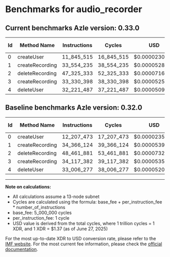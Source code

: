 # Benchmarks for audio_recorder

## Current benchmarks Azle version: 0.33.0

| Id  | Method Name     | Instructions | Cycles     | USD           | USD/Million Calls | Change                                |
| --- | --------------- | ------------ | ---------- | ------------- | ----------------- | ------------------------------------- |
| 0   | createUser      | 11_845_515   | 16_845_515 | $0.0000230784 | $23.07            | <font color="green">-361_958</font>   |
| 1   | createRecording | 33_554_235   | 38_554_235 | $0.0000528193 | $52.81            | <font color="green">-811_889</font>   |
| 2   | deleteRecording | 47_325_333   | 52_325_333 | $0.0000716857 | $71.68            | <font color="green">-1_136_548</font> |
| 3   | createRecording | 33_330_398   | 38_330_398 | $0.0000525126 | $52.51            | <font color="green">-786_984</font>   |
| 4   | deleteUser      | 32_221_487   | 37_221_487 | $0.0000509934 | $50.99            | <font color="green">-784_790</font>   |

## Baseline benchmarks Azle version: 0.32.0

| Id  | Method Name     | Instructions | Cycles     | USD           | USD/Million Calls |
| --- | --------------- | ------------ | ---------- | ------------- | ----------------- |
| 0   | createUser      | 12_207_473   | 17_207_473 | $0.0000235742 | $23.57            |
| 1   | createRecording | 34_366_124   | 39_366_124 | $0.0000539316 | $53.93            |
| 2   | deleteRecording | 48_461_881   | 53_461_881 | $0.0000732428 | $73.24            |
| 3   | createRecording | 34_117_382   | 39_117_382 | $0.0000535908 | $53.59            |
| 4   | deleteUser      | 33_006_277   | 38_006_277 | $0.0000520686 | $52.06            |

---

**Note on calculations:**

- All calculations assume a 13-node subnet
- Cycles are calculated using the formula: base_fee + per_instruction_fee \* number_of_instructions
- base_fee: 5_000_000 cycles
- per_instruction_fee: 1 cycle
- USD value is derived from the total cycles, where 1 trillion cycles = 1 XDR, and 1 XDR = $1.37 (as of June 27, 2025)

For the most up-to-date XDR to USD conversion rate, please refer to the [IMF website](https://www.imf.org/external/np/fin/data/rms_sdrv.aspx).
For the most current fee information, please check the [official documentation](https://internetcomputer.org/docs/references/cycles-cost-formulas).
